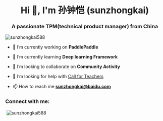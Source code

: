 <!--
**sunzhongkai588/sunzhongkai588** is a ✨ _special_ ✨ repository because its `README.md` (this file) appears on your GitHub profile.

Here are some ideas to get you started:

- 🔭 I’m currently working on ...
- 🌱 I’m currently learning ...
- 👯 I’m looking to collaborate on ...
- 🤔 I’m looking for help with ...
- 💬 Ask me about ...
- 📫 How to reach me: ...
- 😄 Pronouns: ...
- ⚡ Fun fact: ...
-->
<h1 align="center">Hi 👋, I'm 孙钟恺 (sunzhongkai)</h1>
<h3 align="center">A passionate TPM(technical product manager) from China</h3>

<p align="left"> <img src="https://komarev.com/ghpvc/?username=sunzhongkai588&label=Profile%20views&color=0e75b6&style=flat" alt="sunzhongkai588" /> </p>

- 🔭 I’m currently working on **PaddlePaddle**

- 🌱 I’m currently learning **Deep learning Framework**

- 👯 I’m looking to collaborate on **Community Activity**

- 🤝 I’m looking for help with [Call for Teachers](https://github.com/sunzhongkai588/LearnDL)

- 📫 How to reach me **sunzhongkai@baidu.com**

<h3 align="left">Connect with me:</h3>
<p align="left">
</p>

<p>&nbsp;<img align="center" src="https://github-readme-stats.vercel.app/api?username=sunzhongkai588&show_icons=true&locale=en" alt="sunzhongkai588" /></p>
